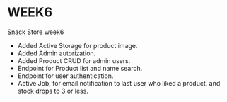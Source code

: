 # WEEK6

Snack Store week6

- Added Active Storage for product image.
- Added Admin autorization. 
- Added Product CRUD for admin users.
- Endpoint for Product list and name search.
- Endpoint for user authentication.
- Active Job, for email notification to last user who liked a product, and stock drops to 3 or less.



